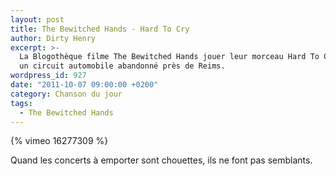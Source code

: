 ```yaml
---
layout: post
title: The Bewitched Hands - Hard To Cry
author: Dirty Henry
excerpt: >-
  La Blogothèque filme The Bewitched Hands jouer leur morceau Hard To Cry dans
  un circuit automobile abandonné près de Reims.
wordpress_id: 927
date: "2011-10-07 09:00:00 +0200"
category: Chanson du jour
tags:
  - The Bewitched Hands
---
```


{% vimeo 16277309 %}

Quand les concerts à emporter sont chouettes, ils ne font pas semblants.
